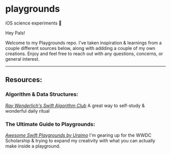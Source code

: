 # playgrounds
iOS science experiments 🔬

Hey Pals! 

Welcome to my Playgrounds repo. I've taken inspiration & learnings from a couple different sources below, along with addding a couple of my own creations. 
Enjoy and feel free to reach out with any questions, concerns, or general interest. 

---

## Resources: 

### Algorithm & Data Structures:

*[Ray Wenderlich's Swift Algorithm Club](https://github.com/raywenderlich/swift-algorithm-club)*
A great way to self-study & wonderful daily ritual

### The Ultimate Guide to Playgrounds: 

*[Awesome Swift Playgrounds by Uraimo](https://github.com/uraimo/Awesome-Swift-Playgrounds)*
I'm gearing up for the WWDC Scholarship & trying to expand my creativity with what you can actually make inside a playground.
